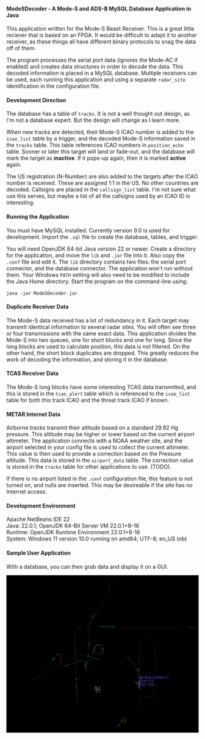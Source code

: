 #### ModeSDecoder - A Mode-S and ADS-B MySQL Database Application in Java

This application written for the Mode-S Beast Receiver. This is a great little reciever that is based on an FPGA. It would be difficult to adapt it to another receiver, as these things all have different binary protocols to snag the data off of them.

The program processes the serial port data (ignores the Mode-AC if enabled) and creates data structures in order to decode the data. This decoded information is placed in a MySQL database. Multiple receivers can be used, each running this application and using a separate ```radar_site``` identification in the configuration file.

#### Development Direction
The database has a table of ```tracks```. It is not a well thought out design, as I'm not a database expert. But the design will change as I learn more.

When new tracks are detected, their Mode-S ICAO number is added to the ```icao_list``` table by a trigger, and the decoded Mode-S information saved in the ```tracks``` table. This table references ICAO numbers in ```position_echo``` table. Sooner or later this target will land or fade-out, and the database will mark the target as **inactive**. If it pops-up again, then it is marked **active** again.

The US registration (N-Number) are also added to the targets after the ICAO number is received. These are assigned 1:1 in the US. No other countries are decoded. Callsigns are placed in the ```callsign_list``` table. I'm not sure what use this serves, but maybe a list of all the callsigns used by an ICAO ID is interesting.

#### Running the Application
You must have MySQL installed. Currently version 9.0 is used for development. Import the ```.sql``` file to create the database, tables, and trigger.

You will need OpenJDK 64-bit Java version 22 or newer. Create a directory for the application, and move the ```lib``` and ```.jar``` file into it. Also copy the ```.conf``` file and edit it. The ```lib``` directory contains two files: the serial port connector, and the database connector. The application won't run without them. Your Windows ```PATH``` setting will also need to be modified to include the Java Home directory. Start the program on the command-line using:
```
java -jar ModeSDecoder.jar
```

#### Duplicate Receiver Data
The Mode-S data received has a lot of redundancy in it. Each target may transmit identical information to several radar sites. You will often see three or four transmissions with the same exact data. This application divides the Mode-S into two queues, one for short blocks and one for long. Since the long blocks are used to calculate position, this data is not filtered. On the other hand, the short block duplicates are dropped. This greatly reduces the work of decoding the information, and storing it in the database.

#### TCAS Receiver Data
The Mode-S long blocks have some interesting TCAS data transmitted, and this is stored in the ```tcas_alert``` table which is referenced to the ```icao_list``` table for both this track ICAO and the threat track ICAO if known.

#### METAR Internet Data
Airborne tracks transmit their altitude based on a standard 29.92 Hg pressure. This altitude may be higher or lower based on the current airport altimeter. The application connects with a NOAA weather site, and the airport selected in your config file is used to collect the current altimeter. This value is then used to provide a correction based on the Pressure altitude. This data is stored in the ```airport_data``` table. The correction value is stored in the ```tracks``` table for other applications to use. (TODO).

If there is no airport listed in the ```.conf``` configuration file, this feature is not turned on, and nulls are inserted. This may be desireable if the site has no Internet access.

#### Development Environment
Apache NetBeans IDE 22   
Java: 22.0.1; OpenJDK 64-Bit Server VM 22.0.1+8-16   
Runtime: OpenJDK Runtime Environment 22.0.1+8-16   
System: Windows 11 version 10.0 running on amd64; UTF-8; en_US (nb)   

#### Sample User Application
With a database, you can then grab data and display it on a GUI.

![Sample Display](radar.png)

